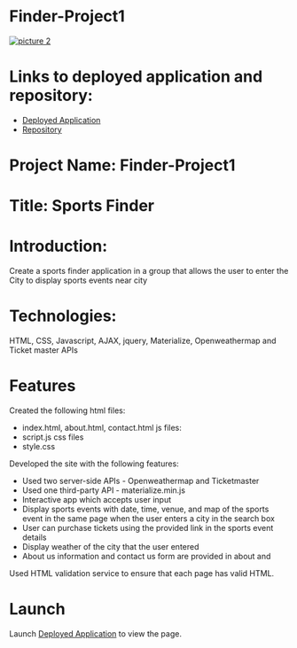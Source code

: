 # Finder-Project1

 [![picture 2](Assets/IMAGES/SF-thumbnail.JPG)](https://mrbusiness87.github.io/Finder-Project1/index.html)  

# Links to deployed application and repository:
* [Deployed Application](https://mrbusiness87.github.io/Finder-Project1/index.html)
* [Repository](https://github.com/MrBusiness87/Finder-Project1)

# Project Name: Finder-Project1
# Title: Sports Finder

# Introduction:   
Create a sports finder application in a group that allows the user to enter the City to display sports events near city

# Technologies: 
HTML, CSS, Javascript, AJAX, jquery, Materialize, Openweathermap and Ticket master APIs

# Features
Created the following 
html files: 
  * index.html, about.html, contact.html
js files: 
  * script.js
css files
  * style.css

Developed the site with the following features:

  * Used two server-side APIs - Openweathermap and Ticketmaster
  * Used one third-party API - materialize.min.js
  * Interactive app which accepts user input 
  * Display sports events with date, time, venue, and map of the sports event in the same page when the user enters a city in the search box
  * User can purchase tickets using the provided link in the sports event details
  * Display weather of the city that the user entered
  * About us information and contact us form are provided in about and 
  

Used HTML validation service to ensure that each page has valid HTML.

# Launch

Launch [Deployed Application](https://mrbusiness87.github.io/Finder-Project1/index.html) to view the page. 
